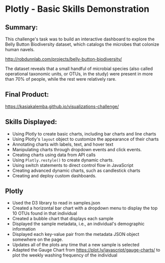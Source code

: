 # Plotly - Basic Skills Demonstration

## Summary: 
This challenge's task was to build an interactive dashboard to explore the Belly Button Biodiversity dataset, which catalogs the microbes that colonize human navels.

http://robdunnlab.com/projects/belly-button-biodiversity/

The dataset reveals that a small handful of microbial species (also called operational taxonomic units, or OTUs, in the study) were present in more than 70% of people, while the rest were relatively rare.

## Final Product: 
https://kasiakalemba.github.io/visualizations-challenge/

## Skills Displayed: 
* Using Plotly to create basic charts, including bar charts and line charts
* Using Plotly's `layout` object to customize the appearance of their charts
* Annotating charts with labels, text, and hover text
* Manipulating charts through dropdown events and click events.
* Creating charts using data from API calls
* Using `Plotly.restyle()` to create dynamic charts.
* Using switch statements to direct control flow in JavaScript
* Creating advanced dynamic charts, such as candlestick charts
* Creating and deploy custom dashboards.

## Plotly
* Used the D3 library to read in samples.json
* Created a horizontal bar chart with a dropdown menu to display the top 10 OTUs found in that individual
* Created a bubble chart that displays each sample
* Displayed the sample metadata, i.e., an individual's demographic information
* Displayed each key-value pair from the metadata JSON object somewhere on the page.
* Updates all of the plots any time that a new sample is selected
* Adapted the Gauge Chart from https://plot.ly/javascript/gauge-charts/ to plot the weekly washing frequency of the individual





















